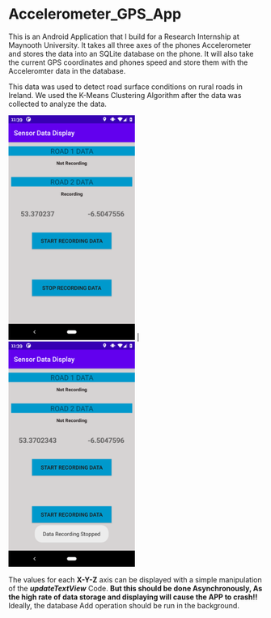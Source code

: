 # Accelerometer_GPS_App

This is an Android Application that I build for a Research Internship at Maynooth University.
It takes all three axes of the phones Accelerometer and stores the data into an SQLite database on the phone.
It will also take the current GPS coordinates and phones speed and store them with the Acceleromter data in the database.

This data was used to detect road surface conditions on rural roads in Ireland. We used the K-Means Clustering Algorithm after the data was collected to analyze the data. 


<img src="https://github.com/The-Statistical-Peacock/Accelerometer_GPS_App/blob/main/Screenshot_20201010-113929.png" width="250"> | <img src="https://github.com/The-Statistical-Peacock/Accelerometer_GPS_App/blob/main/Screenshot_20201010-113936.png" width="250">


The values for each **X-Y-Z** axis can be displayed with a simple manipulation of the _**updateTextView**_ Code. **But this should be done Asynchronously, As the high rate of data storage and displaying will cause the APP to crash!!** Ideally, the database Add operation should be run in the background.
